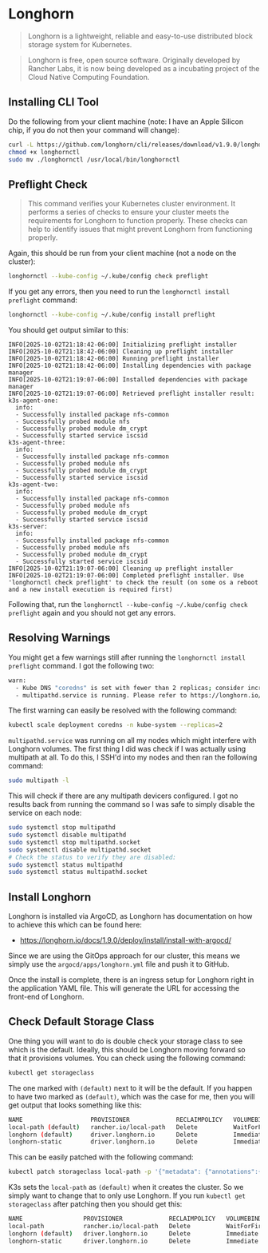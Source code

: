 # Longhorn

> Longhorn is a lightweight, reliable and easy-to-use distributed block storage system for Kubernetes.

> Longhorn is free, open source software. Originally developed by Rancher Labs, it is now being developed as a 
> incubating project of the Cloud Native Computing Foundation.

## Installing CLI Tool

Do the following from your client machine (note: I have an Apple Silicon chip, if you do not then your command will change):

```bash
curl -L https://github.com/longhorn/cli/releases/download/v1.9.0/longhornctl-darwin-arm64 -o longhornctl
chmod +x longhornctl
sudo mv ./longhornctl /usr/local/bin/longhornctl
```

## Preflight Check

> This command verifies your Kubernetes cluster environment. It performs a series of checks to ensure your cluster meets
> the requirements for Longhorn to function properly. These checks can help to identify issues that might prevent 
> Longhorn from functioning properly.

Again, this should be run from your client machine (not a node on the cluster):

```bash
longhornctl --kube-config ~/.kube/config check preflight
```

If you get any errors, then you need to run the `longhornctl install preflight` command:

```bash
longhornctl --kube-config ~/.kube/config install preflight
```

You should get output similar to this:

```
INFO[2025-10-02T21:18:42-06:00] Initializing preflight installer
INFO[2025-10-02T21:18:42-06:00] Cleaning up preflight installer
INFO[2025-10-02T21:18:42-06:00] Running preflight installer
INFO[2025-10-02T21:18:42-06:00] Installing dependencies with package manager
INFO[2025-10-02T21:19:07-06:00] Installed dependencies with package manager
INFO[2025-10-02T21:19:07-06:00] Retrieved preflight installer result:
k3s-agent-one:
  info:
  - Successfully installed package nfs-common
  - Successfully probed module nfs
  - Successfully probed module dm_crypt
  - Successfully started service iscsid
k3s-agent-three:
  info:
  - Successfully installed package nfs-common
  - Successfully probed module nfs
  - Successfully probed module dm_crypt
  - Successfully started service iscsid
k3s-agent-two:
  info:
  - Successfully installed package nfs-common
  - Successfully probed module nfs
  - Successfully probed module dm_crypt
  - Successfully started service iscsid
k3s-server:
  info:
  - Successfully installed package nfs-common
  - Successfully probed module nfs
  - Successfully probed module dm_crypt
  - Successfully started service iscsid
INFO[2025-10-02T21:19:07-06:00] Cleaning up preflight installer
INFO[2025-10-02T21:19:07-06:00] Completed preflight installer. Use 'longhornctl check preflight' to check the result (on some os a reboot and a new install execution is required first)
```

Following that, run the `longhornctl --kube-config ~/.kube/config check preflight` again and you should not get any errors.

## Resolving Warnings

You might get a few warnings still after running the `longhornctl install preflight` command. I got the following two:

```bash
warn:
  - Kube DNS "coredns" is set with fewer than 2 replicas; consider increasing replica count for high availability
  - multipathd.service is running. Please refer to https://longhorn.io/kb/troubleshooting-volume-with-multipath/ for more information.
```

The first warning can easily be resolved with the following command:

```bash
kubectl scale deployment coredns -n kube-system --replicas=2
```

`multipathd.service` was running on all my nodes which might interfere with Longhorn volumes. The first thing I did was
check if I was actually using multipath at all. To do this, I SSH'd into my nodes and then ran the following command:

```bash
sudo multipath -l
```

This will check if there are any multipath devicers configured. I got no results back from running the command so I was
safe to simply disable the service on each node:

```bash
sudo systemctl stop multipathd
sudo systemctl disable multipathd
sudo systemctl stop multipathd.socket
sudo systemctl disable multipathd.socket
# Check the status to verify they are disabled:
sudo systemctl status multipathd
sudo systemctl status multipathd.socket
```

## Install Longhorn

Longhorn is installed via ArgoCD, as Longhorn has documentation on how to achieve this which can be found here:
- https://longhorn.io/docs/1.9.0/deploy/install/install-with-argocd/

Since we are using the GitOps approach for our cluster, this means we simply use the `argocd/apps/longhorn.yml`
file and push it to GitHub.

Once the install is complete, there is an ingress setup for Longhorn right in the application YAML file. This will
generate the URL for accessing the front-end of Longhorn.

## Check Default Storage Class

One thing you will want to do is double check your storage class to see which is the default. Ideally, this should be
Longhorn moving forward so that it provisions volumes. You can check using the following command:

```bash
kubectl get storageclass
```

The one marked with `(default)` next to it will be the default. If you happen to have two marked as `(default)`, which
was the case for me, then you will get output that looks something like this:

```bash
NAME                   PROVISIONER             RECLAIMPOLICY   VOLUMEBINDINGMODE      ALLOWVOLUMEEXPANSION   AGE
local-path (default)   rancher.io/local-path   Delete          WaitForFirstConsumer   false                  73d
longhorn (default)     driver.longhorn.io      Delete          Immediate              true                   42m
longhorn-static        driver.longhorn.io      Delete          Immediate              true                   42m
```

This can be easily patched with the following command:

```bash
kubectl patch storageclass local-path -p '{"metadata": {"annotations":{"storageclass.kubernetes.io/is-default-class":"false"}}}'
```

K3s sets the `local-path` as `(default)` when it creates the cluster. So we simply want to change that to only use
Longhorn. If you run `kubectl get storageclass` after patching then you should get this:

```bash
NAME                 PROVISIONER             RECLAIMPOLICY   VOLUMEBINDINGMODE      ALLOWVOLUMEEXPANSION   AGE
local-path           rancher.io/local-path   Delete          WaitForFirstConsumer   false                  73d
longhorn (default)   driver.longhorn.io      Delete          Immediate              true                   45m
longhorn-static      driver.longhorn.io      Delete          Immediate              true                   45m
```